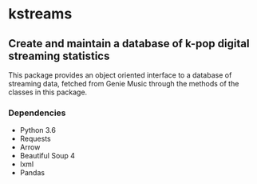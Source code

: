# kstreams
## Create and maintain a database of k-pop digital streaming statistics

This package provides an object oriented interface to a database of streaming 
data, fetched from Genie Music through the methods of the classes in this 
package.

### Dependencies

- Python 3.6
- Requests
- Arrow
- Beautiful Soup 4
- lxml
- Pandas
